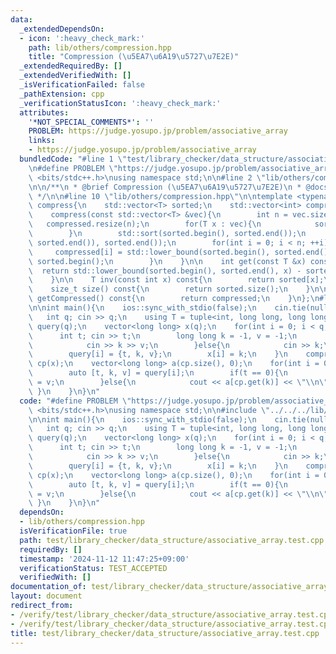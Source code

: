 ```yaml
---
data:
  _extendedDependsOn:
  - icon: ':heavy_check_mark:'
    path: lib/others/compression.hpp
    title: "Compression (\u5EA7\u6A19\u5727\u7E2E)"
  _extendedRequiredBy: []
  _extendedVerifiedWith: []
  _isVerificationFailed: false
  _pathExtension: cpp
  _verificationStatusIcon: ':heavy_check_mark:'
  attributes:
    '*NOT_SPECIAL_COMMENTS*': ''
    PROBLEM: https://judge.yosupo.jp/problem/associative_array
    links:
    - https://judge.yosupo.jp/problem/associative_array
  bundledCode: "#line 1 \"test/library_checker/data_structure/associative_array.test.cpp\"\
    \n#define PROBLEM \"https://judge.yosupo.jp/problem/associative_array\"\n#include\
    \ <bits/stdc++.h>\nusing namespace std;\n\n#line 2 \"lib/others/compression.hpp\"\
    \n\n/**\n * @brief Compression (\u5EA7\u6A19\u5727\u7E2E)\n * @docs docs/others/compression.md\n\
    \ */\n\n#line 10 \"lib/others/compression.hpp\"\n\ntemplate <typename T>\nstruct\
    \ compress{\n    std::vector<T> sorted;\n    std::vector<int> compressed;\n\n\
    \    compress(const std::vector<T> &vec){\n        int n = vec.size();\n     \
    \   compressed.resize(n);\n        for(T x : vec){\n            sorted.emplace_back(x);\n\
    \        }\n        std::sort(sorted.begin(), sorted.end());\n        sorted.erase(std::unique(sorted.begin(),\
    \ sorted.end()), sorted.end());\n        for(int i = 0; i < n; ++i){\n       \
    \     compressed[i] = std::lower_bound(sorted.begin(), sorted.end(), vec[i]) -\
    \ sorted.begin();\n        }\n    }\n\n    int get(const T &x) const{\n      \
    \  return std::lower_bound(sorted.begin(), sorted.end(), x) - sorted.begin();\n\
    \    }\n\n    T inv(const int x) const{\n        return sorted[x];\n    }\n\n\
    \    size_t size() const{\n        return sorted.size();\n    }\n\n    std::vector<T>\
    \ getCompressed() const{\n        return compressed;\n    }\n};\n#line 6 \"test/library_checker/data_structure/associative_array.test.cpp\"\
    \n\nint main(){\n    ios::sync_with_stdio(false);\n    cin.tie(nullptr);\n\n \
    \   int q; cin >> q;\n    using T = tuple<int, long long, long long>;\n    vector<T>\
    \ query(q);\n    vector<long long> x(q);\n    for(int i = 0; i < q; i++){\n  \
    \      int t; cin >> t;\n        long long k = -1, v = -1;\n        if(t == 0){\n\
    \            cin >> k >> v;\n        }else{\n            cin >> k;\n        }\n\
    \        query[i] = {t, k, v};\n        x[i] = k;\n    }\n    compress<long long>\
    \ cp(x);\n    vector<long long> a(cp.size(), 0);\n    for(int i = 0; i < q; i++){\n\
    \        auto [t, k, v] = query[i];\n        if(t == 0){\n            a[cp.get(k)]\
    \ = v;\n        }else{\n            cout << a[cp.get(k)] << \"\\n\";\n       \
    \ }\n    }\n}\n"
  code: "#define PROBLEM \"https://judge.yosupo.jp/problem/associative_array\"\n#include\
    \ <bits/stdc++.h>\nusing namespace std;\n\n#include \"../../../lib/others/compression.hpp\"\
    \n\nint main(){\n    ios::sync_with_stdio(false);\n    cin.tie(nullptr);\n\n \
    \   int q; cin >> q;\n    using T = tuple<int, long long, long long>;\n    vector<T>\
    \ query(q);\n    vector<long long> x(q);\n    for(int i = 0; i < q; i++){\n  \
    \      int t; cin >> t;\n        long long k = -1, v = -1;\n        if(t == 0){\n\
    \            cin >> k >> v;\n        }else{\n            cin >> k;\n        }\n\
    \        query[i] = {t, k, v};\n        x[i] = k;\n    }\n    compress<long long>\
    \ cp(x);\n    vector<long long> a(cp.size(), 0);\n    for(int i = 0; i < q; i++){\n\
    \        auto [t, k, v] = query[i];\n        if(t == 0){\n            a[cp.get(k)]\
    \ = v;\n        }else{\n            cout << a[cp.get(k)] << \"\\n\";\n       \
    \ }\n    }\n}\n"
  dependsOn:
  - lib/others/compression.hpp
  isVerificationFile: true
  path: test/library_checker/data_structure/associative_array.test.cpp
  requiredBy: []
  timestamp: '2024-11-12 11:47:25+09:00'
  verificationStatus: TEST_ACCEPTED
  verifiedWith: []
documentation_of: test/library_checker/data_structure/associative_array.test.cpp
layout: document
redirect_from:
- /verify/test/library_checker/data_structure/associative_array.test.cpp
- /verify/test/library_checker/data_structure/associative_array.test.cpp.html
title: test/library_checker/data_structure/associative_array.test.cpp
---
```


